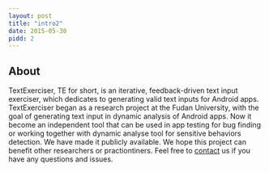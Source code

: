 ```yaml
---
layout: post
title: "intro2"
date: 2015-05-30
pidd: 2
---
```

## About 
TextExerciser, TE for short, is an iterative, feedback-driven text input exerciser, which dedicates to generating valid text inputs for Android apps. TextExerciser began as a research project at the Fudan University, with the goal of generating text input in dynamic analysis of Android apps. Now it become an independent tool that can be used in app testing for bug finding or working together with dynamic analyse tool for sensitive behaviors detection. We have made it publicly available. We hope this project can benefit other researchers or practiontiners. Feel free to [contact]() us if you have any questions and issues.    
